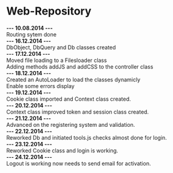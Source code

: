 Web-Repository
=============

<b>--- 10.08.2014 ---</b><br/>
Routing sytem done<br/>
<b>--- 16.12.2014 ---</b><br/>
DbObject, DbQuery and Db classes created<br/>
<b>--- 17.12.2014 ---</b><br/>
Moved file loading to a Filesloader class<br/>
Adding methods addJS and addCSS to the controller class<br/>
<b>--- 18.12.2014 ---</b><br/>
Created an AutoLoader to load the classes dynamicly<br/>
Enable some errors display<br/>
<b>--- 19.12.2014 ---</b><br/>
Cookie class imported and Context class created.<br/>
<b>--- 20.12.2014 ---</b><br/>
Context class improved token and session class created.<br/>
<b>--- 21.12.2014 ---</b><br/>
Advanced on the registering system and validation.<br/>
<b>--- 22.12.2014 ---</b><br/>
Reworked Db and initiated tools.js checks almost done for login.<br/>
<b>--- 23.12.2014 ---</b><br/>
Reworked Cookie class and login is working.<br/>
<b>--- 24.12.2014 ---</b><br/>
Logout is working now needs to send email for activation.<br/>
